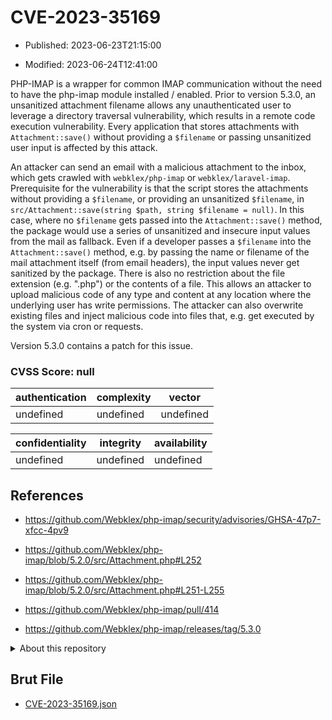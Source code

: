 # CVE-2023-35169

- Published: 2023-06-23T21:15:00

- Modified: 2023-06-24T12:41:00

PHP-IMAP is a wrapper for common IMAP communication without the need to have the php-imap module installed / enabled. Prior to version 5.3.0, an unsanitized attachment filename allows any unauthenticated user to leverage a directory traversal vulnerability, which results in a remote code execution vulnerability. Every application that stores attachments with `Attachment::save()` without providing a `$filename` or passing unsanitized user input is affected by this attack.

An attacker can send an email with a malicious attachment to the inbox, which gets crawled with `webklex/php-imap` or `webklex/laravel-imap`. Prerequisite for the vulnerability is that the script stores the attachments without providing a `$filename`, or providing an unsanitized `$filename`, in `src/Attachment::save(string $path, string $filename = null)`. In this case, where no `$filename` gets passed into the `Attachment::save()` method, the package would use a series of unsanitized and insecure input values from the mail as fallback. Even if a developer passes a `$filename` into the `Attachment::save()` method, e.g. by passing the name or filename of the mail attachment itself (from email headers), the input values never get sanitized by the package. There is also no restriction about the file extension (e.g. ".php") or the contents of a file. This allows an attacker to upload malicious code of any type and content at any location where the underlying user has write permissions. The attacker can also overwrite existing files and inject malicious code into files that, e.g. get executed by the system via cron or requests.

Version 5.3.0 contains a patch for this issue.

### CVSS Score: **null**

| authentication | complexity | vector |
| --- | --- | --- |
| undefined | undefined | undefined |

| confidentiality | integrity | availability |
| --- | --- | --- |
| undefined | undefined | undefined |

## References

* https://github.com/Webklex/php-imap/security/advisories/GHSA-47p7-xfcc-4pv9

* https://github.com/Webklex/php-imap/blob/5.2.0/src/Attachment.php#L252

* https://github.com/Webklex/php-imap/blob/5.2.0/src/Attachment.php#L251-L255

* https://github.com/Webklex/php-imap/pull/414

* https://github.com/Webklex/php-imap/releases/tag/5.3.0

<details>
<summary>About this repository</summary> 

  This repository is part of the project [Live Hack CVE](https://github.com/Live-Hack-CVE). Main website can be found [www.live-hack.org](https://www.live-hack.org) 
  
  Made by [Sn0wAlice](https://github.com/Sn0wAlice) for the people that care about security and need to have a feed of the latest CVEs. Hope you enjoy it, don't forget to star the repo and follow me on [Twitter](https://twitter.com/Sn0wAlice) and [Github](https://github.com/Sn0wAlice). And that is my [personnal website](https://www.alice-snow.me/)

  - [Home Page](https://github.com/Live-Hack-CVE)
  - [Framework](https://github.com/Live-Hack-CVE/cve-framework)
  - [CVE database](https://github.com/Live-Hack-CVE/full_database)
  - [Changelog](https://github.com/Live-Hack-CVE/Changelog)
</details>

## Brut File

* [CVE-2023-35169.json](https://raw.githubusercontent.com/Live-Hack-CVE/full_database/main/cves/2023/CVE-2023-35169.json)

